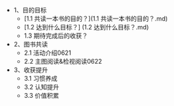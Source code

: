 * 1、目的目标
    * [1.1 共读一本书的目的？](1.1 共读一本书的目的？.md)
    * [1.2 达到什么目标？] (1.2 达到什么目标？.md)
    * 1.3 期待完成后的收获？
* 2、图书共读
    * 2.1 活动介绍0621
    * 2.2 主图阅读&检视阅读0622
* 3、收获提升
    * 3.1 习惯养成
    * 3.2 认知提升
    * 3.3 价值积累
